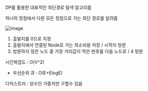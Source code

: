 DP를 활용한 대표적인 최단경로  탐색 알고리즘

하나의 정점에서 다른 모든 정점으로 가는 최단 경로를 알려줌

![image](https://github.com/Lee-Areum/CodingAndCSstudy/assets/72062916/18e6a066-2ae7-42c5-81e8-cdf5bee50ce1)

1. 출발지를 0으로 지정
2. 출발지에서 연결된 Node로 가는 최소비용 저장 / 시작지 방문
3. 방문하지 않은 노드 중 가장 거리값이 작은 번호를 다음 노드로 / 4 방문

시간복잡도 : O(V^2)

- 우선순위 큐 : O(E+ElogE)

다익스트라 : 양수인 가중치만 구할수 있음
